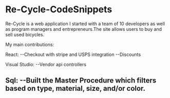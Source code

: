 # Re-Cycle-CodeSnippets

Re-Cycle is a web application I started with a team of 10 developers as well as program managers and entrepreneurs.The site allows users to buy and sell used bicycles. 

My main contributions: 

React: 
--Checkout with stripe and USPS integration
--Discounts

Visual Studio: 
--Vendor api controllers

Sql: 
--Built the Master Procedure which filters based on type, material, size, and/or color. 
--
